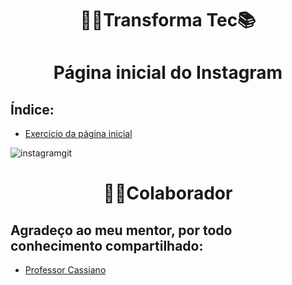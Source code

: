 <h1 align=center>👩‍💻Transforma Tec📚</h1>
<h1 align="center">Página inicial do Instagram</h1>

## Índice:
- [Exercício da página inicial](\páginainicialinstagram.html)



![instagramgit](https://user-images.githubusercontent.com/96606916/174685261-b67552d9-2e8f-4959-8b24-3646c91b63c8.png)



<h1 align=center>👨‍💻Colaborador</h1>

## Agradeço ao meu mentor, por todo conhecimento compartilhado:
- [Professor Cassiano](https://github.com/cassiano-dio)